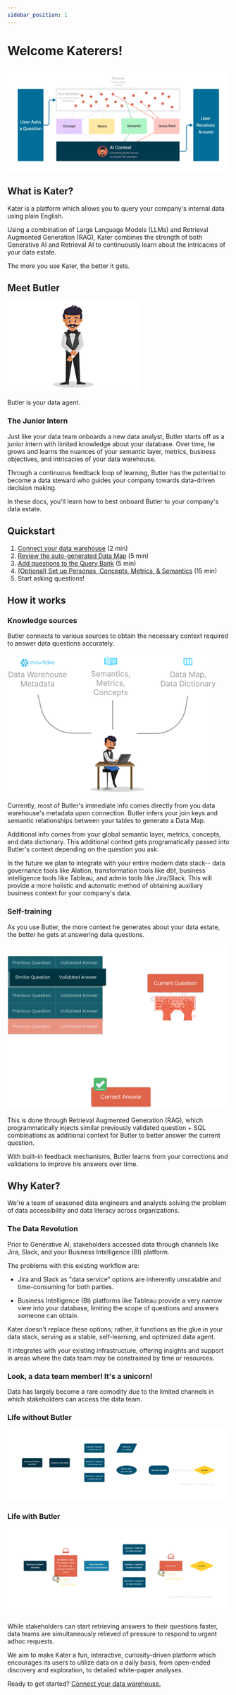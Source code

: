 ```yaml
---
sidebar_position: 1
---
```


# Welcome Katerers!

![intro_1](../static/img/Intro.png)

## What is Kater? 

Kater is a platform which allows you to query your company's internal data using plain English.

Using a combination of Large Language Models (LLMs) and Retrieval Augmented Generation (RAG), Kater combines the strength of both Generative AI and Retrieval AI to continuously learn about the intricacies of your data estate. 

The more you use Kater, the better it gets.

## Meet Butler 
![butler](../static/img/waiter.png)

Butler is your data agent. 

### The Junior Intern
Just like your data team onboards a new data analyst, Butler starts off as a junior intern with limited knowledge about your database. Over time, he grows and learns the nuances of your semantic layer, metrics, business objectives, and intricacies of your data warehouse. 

Through a continuous feedback loop of learning, Butler has the potential to become a data steward who guides your company towards data-driven decision making.


In these docs, you'll learn how to best onboard Butler to your company's data estate.

## Quickstart
1. [Connect your data warehouse](./category/connect) (2 min)
2. [Review the auto-generated Data Map](./onboard-butler/data_map) (5 min)
2. [Add questions to the Query Bank](./onboard-butler/query_bank) (5 min)
3. [(Optional) Set up Personas, Concepts, Metrics, & Semantics](./onboard-butler/concepts) (15 min)
4. Start asking questions!

## How it works
### Knowledge sources
Butler connects to various sources to obtain the necessary context required to answer data questions accurately. 

![sources](../static/img/data_sources_butler.png)


Currently, most of Butler's immediate info comes directly from you data warehouse's metadata upon connection. Butler infers your join keys and semantic relationships between your tables to generate a Data Map. 

Additional info comes from your global semantic layer, metrics, concepts, and data dictionary. This additional context gets programatically passed into Butler's context depending on the question you ask.

In the future we plan to integrate with your entire modern data stack-- data governance tools like Alation, transformation tools like dbt, business intelligence tools like Tableau, and admin tools like Jira/Slack. This will provide a more holistic and automatic method of obtaining auxiliary business context for your company's data.


### Self-training
As you use Butler, the more context he generates about your data estate, the better he gets at answering data questions.

![rag_1](../static/img/rag.png) 

This is done through Retrieval Augmented Generation (RAG), which programmatically injects similar previously validated question + SQL combinations as additional context for Butler to better answer the current question. 

With built-in feedback mechanisms, Butler learns from your corrections and validations to improve his answers over time. 


## Why Kater?
We're a team of seasoned data engineers and analysts solving the problem of data accessibility and data literacy across organizations.

### The Data Revolution
Prior to Generative AI, stakeholders accessed data through channels like Jira, Slack, and your Business Intelligence (BI) platform. 

The problems with this existing workflow are:

* Jira and Slack as "data service" options are inherently unscalable and time-consuming for both parties. 

* Business Intelligence (BI) platforms like Tableau provide a very narrow view into your database, limiting the scope of questions and answers someone can obtain.  

Kater doesn't replace these options; rather, it functions as the glue in your data stack, serving as a stable, self-learning, and optimized data agent. 

It integrates with your existing infrastructure, offering insights and support in areas where the data team may be constrained by time or resources.

### Look, a data team member! It's a unicorn!
Data has largely become a rare comodity due to the limited channels in which stakeholders can access the data team. 

### Life without Butler
![nobutler](../static/img/nobutlerflow.png) 

### Life with Butler
![withbutler](../static/img/withbutlerflow.png) 

While stakeholders can start retrieving answers to their questions faster, data teams are simultaneously relieved of pressure to respond to urgent adhoc requests.

We aim to make Kater a fun, interactive, curiosity-driven platform which encourages its users to utilize data on a daily basis, from open-ended discovery and exploration, to detailed white-paper analyses.


Ready to get started? [Connect your data warehouse.](./category/connect)